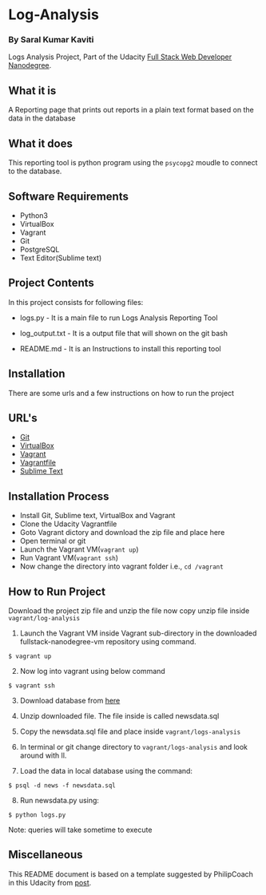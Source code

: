 # Log-Analysis
### By Saral Kumar Kaviti

Logs Analysis Project, Part of the Udacity [Full Stack Web Developer Nanodegree](https://www.udacity.com/course/full-stack-web-developer-nanodegree--nd004).

## What it is

A Reporting page that prints out reports in a plain text format based on the data in the database

## What it does

This reporting tool is python program using the `psycopg2` moudle to connect to the database.

## Software Requirements

* Python3
* VirtualBox
* Vagrant
* Git
* PostgreSQL
* Text Editor(Sublime text)

## Project Contents

In this project consists for following files:

* logs.py - It is a main file to run Logs Analysis Reporting Tool

* log_output.txt - It is a output file that will shown on the git bash

* README.md - It is an Instructions to install this reporting tool

## Installation

There are some urls and a few instructions on how to run the project

## URL's

- [Git](https://git-scm.com/downloads)
- [VirtualBox](https://www.virtualbox.org/wiki/Downloads)
- [Vagrant](https://www.vagrantup.com/)
- [Vagrantfile](https://https://github.com/udacity/fullstack-nanodegree-vm)
- [Sublime Text](https://www.sublimetext.com/3)

## Installation Process

* Install Git, Sublime text, VirtualBox and Vagrant
* Clone the Udacity Vagrantfile
* Goto Vagrant dictory and download the zip file and place here 
* Open terminal or git
* Launch the Vagrant VM(`vagrant up`)
* Run Vagrant VM(`vagrant ssh`)
* Now change the directory into vagrant folder i.e., `cd /vagrant`

## How to Run Project

Download the project zip file and unzip the file now copy unzip file inside `vagrant/log-analysis`

1. Launch the Vagrant VM inside Vagrant sub-directory in the downloaded fullstack-nanodegree-vm repository using command.

```
$ vagrant up
```
2. Now log into vagrant using below command

```
$ vagrant ssh
```
3. Download database from [here](https://d17h27t6h515a5.cloudfront.net/topher/2016/August/57b5f748_newsdata/newsdata.zip)

4. Unzip downloaded file. The file inside is called newsdata.sql

5. Copy the newsdata.sql file and place inside `vagrant/logs-analysis` 

6. In terminal or git change directory to `vagrant/logs-analysis` and look around with ll.

7. Load the data in local database using the command:

```
$ psql -d news -f newsdata.sql
```
8. Run newsdata.py using:

```
$ python logs.py
```
Note: queries will take sometime to execute

## Miscellaneous

This README document is based on a template suggested by PhilipCoach in this Udacity from [post](https://discussions.udacity.com/t/readme-files-in-project-1/23524).



